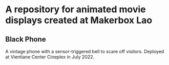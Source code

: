 # A repository for animated movie displays created at Makerbox Lao

## Black Phone

A vintage phone with a sensor-triggered bell to scare off visitors. Deployed at Vientiane Center Cineplex in July 2022.
